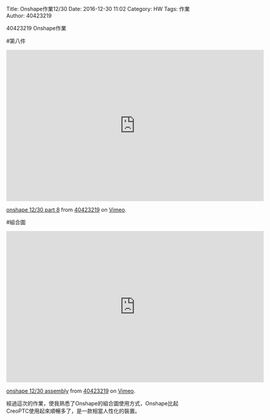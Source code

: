 Title: Onshape作業12/30
Date: 2016-12-30 11:02
Category: HW
Tags: 作業
Author: 40423219

40423219 Onshape作業


<!-- PELICAN_END_SUMMARY -->

#第八件

<iframe src="https://player.vimeo.com/video/197585441" width="680" height="400" frameborder="0" webkitallowfullscreen mozallowfullscreen allowfullscreen></iframe>
<p><a href="https://vimeo.com/197585441">onshape 12/30 part 8</a> from <a href="https://vimeo.com/user47671379">40423219</a> on <a href="https://vimeo.com">Vimeo</a>.</p>

#組合圖

<iframe src="https://player.vimeo.com/video/197585467" width="680" height="400" frameborder="0" webkitallowfullscreen mozallowfullscreen allowfullscreen></iframe>
<p><a href="https://vimeo.com/197585467">onshape 12/30 assembly</a> from <a href="https://vimeo.com/user47671379">40423219</a> on <a href="https://vimeo.com">Vimeo</a>.</p>

<p>經過這次的作業，使我熟悉了Onshape的組合圖使用方式，Onshape比起CreoPTC使用起來順暢多了，是一款相當人性化的裝置。</p>
